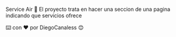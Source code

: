 Service Air 🚀
El proyecto trata en hacer una seccion de una pagina indicando que servicios ofrece

⌨️ con ❤️ por DiegoCanaless 😊
